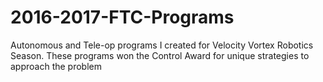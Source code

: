 # 2016-2017-FTC-Programs
Autonomous and Tele-op programs I created for Velocity Vortex Robotics Season. These programs won the Control Award for unique strategies to approach the problem
